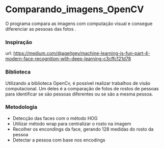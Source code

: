 # Comparando_imagens_OpenCV
O programa compara as imagens com computação visual e consegue diferenciar as pessoas das fotos .


### Inspiração

url: https://medium.com/@ageitgey/machine-learning-is-fun-part-4-modern-face-recognition-with-deep-learning-c3cffc121d78

### Biblioteca

Utilizando a biblioteca OpenCv, é possível realizar trabalhos de visão computacional. Um deles é a comparação de fotos de rostos de pessoas para identificar se são pessoas diferentes ou se são a mesma pessoa.

### Metodologia

* Detecção das faces com o método HOG
* Utilizar método wrap para centralizar o rosto na imagem
* Recolher os encondings da face, gerando 128 medidas do rosto da pessoa
* Detectar a pessoa com base nos encodings
